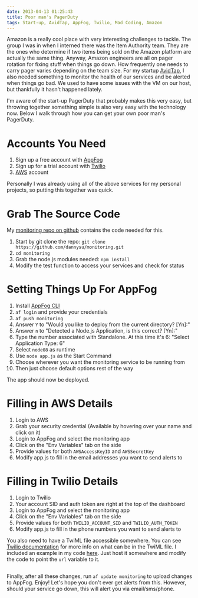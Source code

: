 ```yaml
---
date: 2013-04-13 01:25:43
title: Poor man's PagerDuty
tags: Start-up, AvidTap, AppFog, Twilio, Mad Coding, Amazon
---
```

Amazon is a really cool place with very interesting challenges to tackle. The
group I was in when I interned there was the Item Authority team. They are the
ones who determine if two items being sold on the Amazon platform are actually
the same thing. Anyway, Amazon engineers are all on pager rotation for fixing
stuff when things go down. How frequently one needs to carry pager varies
depending on the team size. For my startup [AvidTap][1], I also needed something
to monitor the health of our services and be alerted when things go bad. We used
to have some issues with the VM on our host, but thankfully it hasn't happened
lately.

I'm aware of the start-up PagerDuty that probably makes this very easy, but
throwing together something simple is also very easy with the technology now.
Below I walk through how you can get your own poor man's PagerDuty.


# Accounts You Need

1. Sign up a free account with [AppFog][3]
1. Sign up for a trial account with [Twilio][4]
1. [AWS][5] account

Personally I was already using all of the above services for my personal
projects, so putting this together was quick.


# Grab The Source Code

My [monitoring repo on github][2] contains the code needed for this.

1. Start by git clone the repo: `git clone https://github.com/dannysu/monitoring.git`
1. `cd monitoring`
1. Grab the node.js modules needed: `npm install`
1. Modify the test function to access your services and check for status


# Setting Things Up For AppFog

1. Install [AppFog CLI][6]
1. `af login` and provide your credentials
1. `af push monitoring`
1. Answer `Y` to "Would you like to deploy from the current directory? [Yn]:"
1. Answer `n` to "Detected a Node.js Application, is this correct? [Yn]:"
1. Type the number associated with Standalone. At this time it's 6: "Select Application Type: 6"
1. Select `node08` as runtime
1. Use `node app.js` as the Start Command
1. Choose wherever you want the monitoring service to be running from
1. Then just choose default options rest of the way

The app should now be deployed.


# Filling in AWS Details

1. Login to AWS
1. Grab your security credential (Available by hovering over your name and click
   on it)
1. Login to AppFog and select the monitoring app
1. Click on the "Env Variables" tab on the side
1. Provide values for both `AWSAccessKeyID` and `AWSSecretKey`
1. Modify app.js to fill in the email addresses you want to send alerts to


# Filling in Twilio Details

1. Login to Twilio
1. Your account SID and auth token are right at the top of the dashboard
1. Login to AppFog and select the monitoring app
1. Click on the "Env Variables" tab on the side
1. Provide values for both `TWILIO_ACCOUNT_SID` and `TWILIO_AUTH_TOKEN`
1. Modify app.js to fill in the phone numbers you want to send alerts to

You also need to have a TwiML file accessible somewhere. You can see [Twilio
documentation][7] for more info on what can be in the TwiML file. I included an
example in my code [here][8]. Just host it somewhere and modify the code to
point the `url` variable to it.

## 

Finally, after all these changes, run `af update monitoring` to upload changes
to AppFog. Enjoy! Let's hope you don't ever get alerts from this. However,
should your service go down, this will alert you via email/sms/phone.

  [1]: http://avidtap.com
  [2]: https://github.com/dannysu/monitoring
  [3]: https://www.appfog.com
  [4]: http://www.twilio.com
  [5]: http://aws.amazon.com
  [6]: https://docs.appfog.com/getting-started/af-cli
  [7]: http://www.twilio.com/docs/api/2008-08-01/twiml/say
  [8]: https://github.com/dannysu/monitoring/blob/master/twiml.xml
